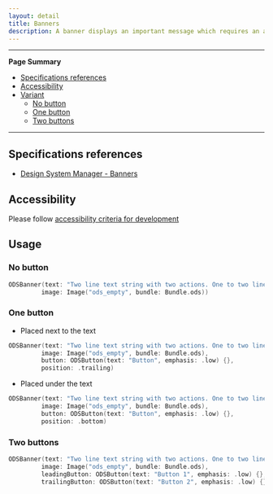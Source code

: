 ```yaml
---
layout: detail
title: Banners
description: A banner displays an important message which requires an action to be dismissed.
---
```


---

**Page Summary**

* [Specifications references](#specifications-references)
* [Accessibility](#accessibility)
* [Variant](#variants)
    * [No button](#no_button)
    * [One button](#one_button)
    * [Two buttons](#two_buttons)

---

## Specifications references

- [Design System Manager - Banners](https://zeroheight.com/3b9fee398/v/latest/p/31627a-banners/b/3652e7)

## Accessibility

Please follow [accessibility criteria for development](https://a11y-guidelines.orange.com/en/mobile/ios/)

## Usage
### No button

```swift
ODSBanner(text: "Two line text string with two actions. One to two lines is preferable on mobile and tablet.",
         image: Image("ods_empty", bundle: Bundle.ods))
```

### One button

* Placed next to the text

```swift
ODSBanner(text: "Two line text string with two actions. One to two lines is preferable on mobile and tablet.",
         image: Image("ods_empty", bundle: Bundle.ods),
         button: ODSButton(text: "Button", emphasis: .low) {}, 
         position: .trailing)
```

* Placed under the text

```swift
ODSBanner(text: "Two line text string with two actions. One to two lines is preferable on mobile and tablet.",
         image: Image("ods_empty", bundle: Bundle.ods),
         button: ODSButton(text: "Button", emphasis: .low) {}, 
         position: .bottom)
```

### Two buttons

```swift
ODSBanner(text: "Two line text string with two actions. One to two lines is preferable on mobile and tablet.",
         image: Image("ods_empty", bundle: Bundle.ods),
         leadingButton: ODSButton(text: "Button 1", emphasis: .low) {},
         trailingButton: ODSButton(text: "Button 2", emphasis: .low) {})
```


